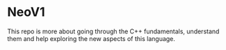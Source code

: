 # NeoV1

This repo is more about going through the C++ fundamentals, understand them and help exploring the new aspects of this language. 
